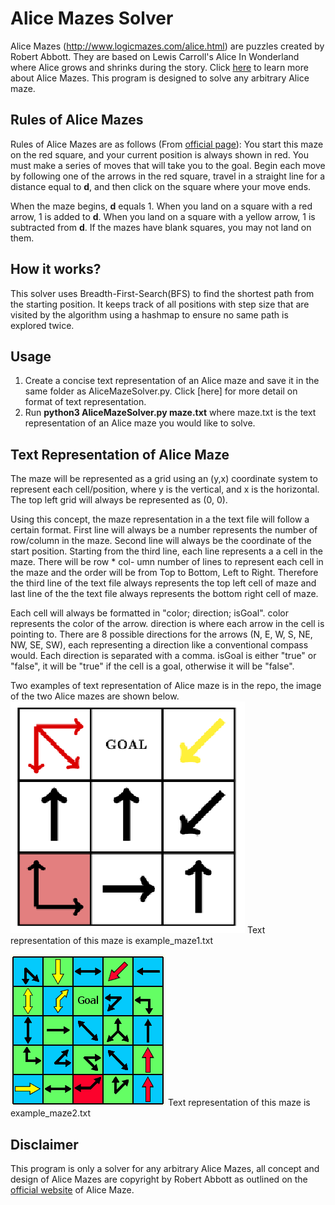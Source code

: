 # Alice Mazes Solver
Alice Mazes (http://www.logicmazes.com/alice.html) are puzzles created by Robert Abbott. They are based on Lewis Carroll's Alice In Wonderland where Alice grows and shrinks during the story. Click [here](http://www.logicmazes.com/alice.html) to learn more about Alice Mazes. This program is designed to solve any arbitrary Alice maze.

## Rules of Alice Mazes
Rules of Alice Mazes are as follows (From [official page](http://www.logicmazes.com/alice.html)):
You start this maze on the red square, and your current position is always shown in red. You must make a series of moves that will take you to the goal. Begin each move by following one of the arrows in the red square, travel in a straight line for a distance equal to <b>d</b>, and then click on the square where your move ends.

When the maze begins, <b>d</b> equals 1. When you land on a square with a red arrow, 1 is added to <b>d</b>. When you land on a square with a yellow arrow, 1 is subtracted from <b>d</b>. If the mazes have blank squares, you may not land on them.

## How it works?
This solver uses Breadth-First-Search(BFS) to find the shortest path from the starting position. It keeps track of all positions with step size that are visited by the algorithm using a hashmap to ensure no same path is explored twice.

## Usage
1. Create a concise text representation of an Alice maze and save it in the same folder as AliceMazeSolver.py. Click [here] for more detail on format of text representation.
2. Run <b>python3 AliceMazeSolver.py maze.txt</b> where maze.txt is the text representation of an Alice maze you would like to solve.

## Text Representation of Alice Maze
The maze will be represented as a grid using an (y,x) coordinate system to represent each cell/position,
where y is the vertical, and x is the horizontal. The top left grid will always be represented as (0, 0).

Using this concept, the maze representation in a the text file will follow a certain format. 
First line will always be a number represents the number of row/column in the maze. 
Second line will always be the coordinate of the start position.
Starting from the third line, each line represents a a cell in the maze. There will be row * col-
umn number of lines to represent each cell in the maze and the order will
be from Top to Bottom, Left to Right. Therefore the third line of the text file always represents the
top left cell of maze and last line of the the text file always represents the bottom right cell of maze.

Each cell will always be formatted in "color; direction; isGoal". color represents the color of the
arrow. direction is where each arrow in the cell is pointing to. There are 8 possible directions for the arrows (N, E,
W, S, NE, NW, SE, SW), each representing a direction like a conventional compass would. Each
direction is separated with a comma. isGoal is either "true" or "false", it will be "true" if the cell
is a goal, otherwise it will be "false". 

Two examples of text representation of Alice maze is in the repo, the image of the two Alice mazes are shown below.
<img src="./misc/example_maze1.png"/>
Text representation of this maze is example_maze1.txt

<img src="./misc/example_maze2.gif"/>
Text representation of this maze is example_maze2.txt

## Disclaimer
This program is only a solver for any arbitrary Alice Mazes, all concept and design of Alice Mazes are copyright by Robert Abbott as outlined on the [official website](http://www.logicmazes.com/alice.html) of Alice Maze.